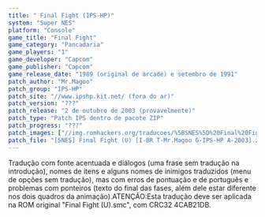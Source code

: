 ```yaml
---
title: " Final Fight (IPS-HP)"
system: "Super NES"
platform: "Console"
game_title: "Final Fight"
game_category: "Pancadaria"
game_players: "1"
game_developer: "Capcom"
game_publisher: "Capcom"
game_release_date: "1989 (original de arcade) e setembro de 1991"
patch_author: "Mr.Magoo"
patch_group: "IPS-HP"
patch_site: "//www.ipshp.kit.net/ (fora do ar)"
patch_version: "???"
patch_release: "2 de outubro de 2003 (provavelmente)"
patch_type: "Patch IPS dentro de pacote ZIP"
patch_progress: "???"
patch_images: ["//img.romhackers.org/traducoes/%5BSNES%5D%20Final%20Fight%20-%20IPS-HP%20-%201.png","//img.romhackers.org/traducoes/%5BSNES%5D%20Final%20Fight%20-%20IPS-HP%20-%202.png","//img.romhackers.org/traducoes/%5BSNES%5D%20Final%20Fight%20-%20IPS-HP%20-%203.png"]
patch_file: "[SNES] Final Fight (U) [I-BR T-Mr.Magoo G-IPS-HP A-2003].zip"
---
```

Tradução com fonte acentuada e diálogos (uma frase sem tradução na introdução), nomes de itens e alguns nomes de inimigos traduzidos (menu de opções sem tradução), mas com erros de pontuação e de português e problemas com ponteiros (texto do final das fases, além dele estar diferente nos dois quadros da animação).ATENÇÃO:Esta tradução deve ser aplicada na ROM original "Final Fight (U).smc", com CRC32 4CAB21DB.